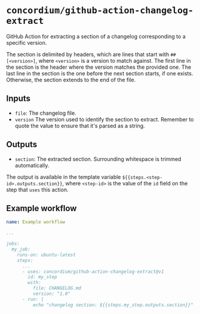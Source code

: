 # `concordium/github-action-changelog-extract`

GitHub Action for extracting a section of a changelog corresponding to a specific version.

The section is delimited by headers, which are lines that start with `## [<version>]`, where `<version>` is a version to match against.
The first line in the section is the header where the version matches the provided one.
The last line in the section is the one before the next section starts, if one exists.
Otherwise, the section extends to the end of the file.

## Inputs

- `file`: The changelog file.
- `version` The version used to identify the section to extract. 
  Remember to quote the value to ensure that it's parsed as a string.

## Outputs

- `section`: The extracted section. Surrounding whitespace is trimmed automatically.

The output is available in the template variable `${{steps.<step-id>.outputs.section}}`,
where `<step-id>` is the value of the `id` field on the step that `uses` this action.

## Example workflow

```yaml
name: Example workflow

...

jobs:
  my_job:
    runs-on: ubuntu-latest
    steps:
      ...
      - uses: concordium/github-action-changelog-extract@v1
        id: my_step
        with:
          file: CHANGELOG.md
          version: "1.0"
      - run: |
          echo "changelog section: ${{steps.my_step.outputs.section}}"
```
